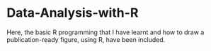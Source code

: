 # Data-Analysis-with-R
Here, the basic R programming that I have learnt and how to draw a publication-ready figure, using R, have been included.
